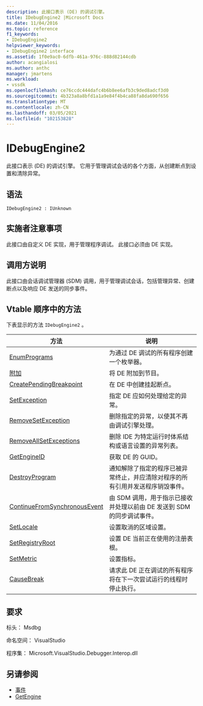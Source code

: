 ```yaml
---
description: 此接口表示 (DE) 的调试引擎。
title: IDebugEngine2 |Microsoft Docs
ms.date: 11/04/2016
ms.topic: reference
f1_keywords:
- IDebugEngine2
helpviewer_keywords:
- IDebugEngine2 interface
ms.assetid: 1f0e9ac0-6dfb-461a-976c-888d82144cdb
author: acangialosi
ms.author: anthc
manager: jmartens
ms.workload:
- vssdk
ms.openlocfilehash: ce76ccdc444dafc4b6b8ee6afb3c9ded8adcf3d0
ms.sourcegitcommit: 4b323a8a8bfd1a1a9e84f4b4ca88fa8da690f656
ms.translationtype: MT
ms.contentlocale: zh-CN
ms.lasthandoff: 03/05/2021
ms.locfileid: "102153828"
---
```

# <a name="idebugengine2"></a>IDebugEngine2
此接口表示 (DE) 的调试引擎。 它用于管理调试会话的各个方面，从创建断点到设置和清除异常。

## <a name="syntax"></a>语法

```
IDebugEngine2 : IUnknown
```

## <a name="notes-for-implementers"></a>实施者注意事项
 此接口由自定义 DE 实现，用于管理程序调试。 此接口必须由 DE 实现。

## <a name="notes-for-callers"></a>调用方说明
 此接口由会话调试管理器 (SDM) 调用，用于管理调试会话，包括管理异常、创建断点以及响应 DE 发送的同步事件。

## <a name="methods-in-vtable-order"></a>Vtable 顺序中的方法
 下表显示的方法 `IDebugEngine2` 。

|方法|说明|
|------------|-----------------|
|[EnumPrograms](../../../extensibility/debugger/reference/idebugengine2-enumprograms.md)|为通过 DE 调试的所有程序创建一个枚举器。|
|[附加](../../../extensibility/debugger/reference/idebugengine2-attach.md)|将 DE 附加到节目。|
|[CreatePendingBreakpoint](../../../extensibility/debugger/reference/idebugengine2-creatependingbreakpoint.md)|在 DE 中创建挂起断点。|
|[SetException](../../../extensibility/debugger/reference/idebugengine2-setexception.md)|指定 DE 应如何处理给定的异常。|
|[RemoveSetException](../../../extensibility/debugger/reference/idebugengine2-removesetexception.md)|删除指定的异常，以使其不再由调试引擎处理。|
|[RemoveAllSetExceptions](../../../extensibility/debugger/reference/idebugengine2-removeallsetexceptions.md)|删除 IDE 为特定运行时体系结构或语言设置的异常列表。|
|[GetEngineID](../../../extensibility/debugger/reference/idebugengine2-getengineid.md)|获取 DE 的 GUID。|
|[DestroyProgram](../../../extensibility/debugger/reference/idebugengine2-destroyprogram.md)|通知解除了指定的程序已被异常终止，并应清除对程序的所有引用并发送程序销毁事件。|
|[ContinueFromSynchronousEvent](../../../extensibility/debugger/reference/idebugengine2-continuefromsynchronousevent.md)|由 SDM 调用，用于指示已接收并处理以前由 DE 发送到 SDM 的同步调试事件。|
|[SetLocale](../../../extensibility/debugger/reference/idebugengine2-setlocale.md)|设置取消的区域设置。|
|[SetRegistryRoot](../../../extensibility/debugger/reference/idebugengine2-setregistryroot.md)|设置 DE 当前正在使用的注册表根。|
|[SetMetric](../../../extensibility/debugger/reference/idebugengine2-setmetric.md)|设置指标。|
|[CauseBreak](../../../extensibility/debugger/reference/idebugengine2-causebreak.md)|请求此 DE 正在调试的所有程序将在下一次尝试运行的线程时停止执行。|

## <a name="requirements"></a>要求
 标头： Msdbg

 命名空间： VisualStudio

 程序集： Microsoft.VisualStudio.Debugger.Interop.dll

## <a name="see-also"></a>另请参阅
- [事件](../../../extensibility/debugger/reference/idebugeventcallback2-event.md)
- [GetEngine](../../../extensibility/debugger/reference/idebugenginecreateevent2-getengine.md)
